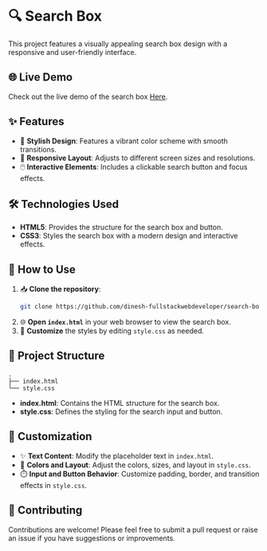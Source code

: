 # 🔍 Search Box

This project features a visually appealing search box design with a responsive and user-friendly interface.

## 🌐 Live Demo

Check out the live demo of the search box [Here](https://66c16517f1bcf70be90d5f7c--dinesh-search-box-design.netlify.app/).

## ✨ Features

- 🎨 **Stylish Design**: Features a vibrant color scheme with smooth transitions.
- 📱 **Responsive Layout**: Adjusts to different screen sizes and resolutions.
- 🖱️ **Interactive Elements**: Includes a clickable search button and focus effects.

## 🛠️ Technologies Used

- **HTML5**: Provides the structure for the search box and button.
- **CSS3**: Styles the search box with a modern design and interactive effects.

## 🚀 How to Use

1. 📥 **Clone the repository**:
   ```bash
   git clone https://github.com/dinesh-fullstackwebdeveloper/search-box-design.git
   ```
2. 🌐 **Open `index.html`** in your web browser to view the search box.
3. 🎨 **Customize** the styles by editing `style.css` as needed.

## 📁 Project Structure

```
.
├── index.html
└── style.css
```

- **index.html**: Contains the HTML structure for the search box.
- **style.css**: Defines the styling for the search input and button.

## 🎨 Customization

- ✨ **Text Content**: Modify the placeholder text in `index.html`.
- 🎨 **Colors and Layout**: Adjust the colors, sizes, and layout in `style.css`.
- ⏱️ **Input and Button Behavior**: Customize padding, border, and transition effects in `style.css`.

## 🤝 Contributing

Contributions are welcome! Please feel free to submit a pull request or raise an issue if you have suggestions or improvements.
